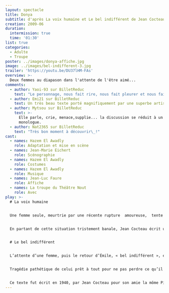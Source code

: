 ```yaml
---
layout: spectacle
title: Donya
subtitle: d'après La voix humaine et Le bel indifférent de Jean Cocteau
creation: 2009-06
duration:
  intermission: true
  time: '01:30'
list: true
categories:
  - Adulte
  - Troupe
poster: ../images/donya-affiche.jpg
image: ../images/bel-indifferent-3.jpg
trailer: 'https://youtu.be/DU37lHM-FAs'
overview: >-
  Deux femmes au diapason dans l'attente de l'être aimé...
comments:
  - author: Yaoi-93 sur BilletReduc
    text: "Le personnage, nous fait rire, nous fait pleurer et nous fait passer par tout un tas d'émotions et c'est magique\_!"
  - author: Emi21 sur BilletReduc
    text: Un très beau texte porté magnifiquement par une superbe artiste en devenir
  - author: Mytsou sur BilletReduc
    text: >-
      Elle parle, crie, menace,supplie... la discussion se réduit à un
      monologue.
  - author: Nat2365 sur BilletReduc
    text: "Très bon moment à découvrir\_!"
cast:
  - names: Hazem El Awadly
    role: Adaptation et mise en scène
  - names: Jean-Marie Eichert
    role: Scénographie
  - names: Hazem El Awadly
    role: Costumes
  - names: Hazem El Awadly
    role: Musique
  - names: Jean-Luc Faure
    role: Affiche
  - names: La troupe du Théâtre Nout
    role: Avec
play: >-
  # La voix humaine


  Une femme seule, meurtrie par une récente rupture  amoureuse,  tente une dernière fois de s’accrocher à l’homme qu’elle aime. L’attente d’une femme, dont l’espoir se mue en monologue tragique.


  En partant de cette situation tristement banale, Jean Cocteau écrit une mini-tragédie en un acte. Écrite en  1930, *La voix humaine* inspira à Jean Cocteau, 10 ans plus tard, un nouveau texte, *Le bel indifférent*.


  # Le bel indifférent


  L’attente d’une femme, puis le retour d’Émile, « bel indifférent », et le dialogue, se mutant en monologue, d’une amoureuse qui vide son cœur à son amant stoïque, dissimulé derrière son journal…


  Tragédie pathétique de celui prêt à tout pour ne pas perdre ce qu’il a déjà perdu depuis longtemps.


  Ce texte fut écrit en 1940, par Jean Cocteau pour son amie la môme Piaf. Poignant, tragique et drôle à sa façon, il nous entraîne dans les méandres de la folie amoureuse qui transforme les protagonistes du texte en 2 entités : celui qui est attendu et celui qui attend…
---
```

